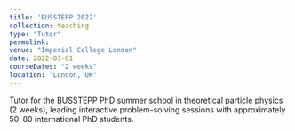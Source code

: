 ```yaml
---
title: 'BUSSTEPP 2022'
collection: teaching
type: "Tutor"
permalink: 
venue: "Imperial College London"
date: 2022-07-01
courseDates: "2 weeks"
location: "London, UK"
---
```

Tutor for the BUSSTEPP PhD summer school in theoretical particle physics (2 weeks), leading interactive problem-solving sessions with approximately 50–80 international PhD students.
